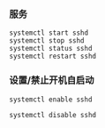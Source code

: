 ### 服务

```shell
systemctl start sshd
systemctl stop sshd
systemctl status sshd
systemctl restart sshd
```

### 设置/禁止开机自启动

```shell
systemctl enable sshd

systemctl disable sshd
```

